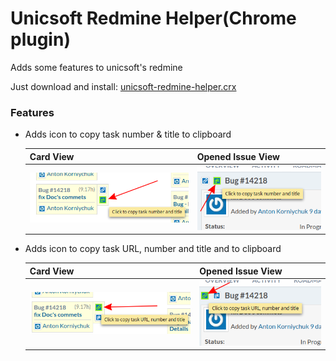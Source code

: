 # Unicsoft Redmine Helper(Chrome plugin)
Adds some features to unicsoft's redmine

Just download and install: [unicsoft-redmine-helper.crx](https://github.com/ancor-dev/unicsoft-redmine-helper/raw/master/dist/unicsoft-redmine-helper.crx)

### Features

- Adds icon to copy task number & title to clipboard

  | Card View | Opened Issue View |
  |---|---|
  | ![Example 1](./images/example-card--id-title.png) | ![Example 2](./images/example-opened-card--id-title.png) |

- Adds icon to copy task URL, number and title and to clipboard

  | Card View | Opened Issue View |
  |---|---|
  | ![Example 1](./images/example-card--url-id-title.png) | ![Example 2](./images/example-opened-card--url-id-title.png) |
